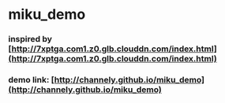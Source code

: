 # miku_demo

### inspired by [http://7xptga.com1.z0.glb.clouddn.com/index.html](http://7xptga.com1.z0.glb.clouddn.com/index.html)

### demo link: [http://channely.github.io/miku_demo](http://channely.github.io/miku_demo)
